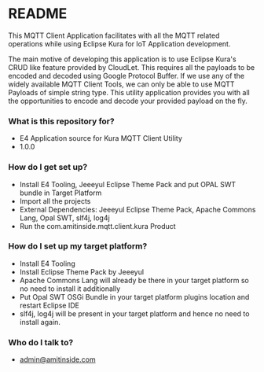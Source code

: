 # **README** #

This MQTT Client Application facilitates with all the MQTT related operations while using Eclipse Kura for IoT Application development.

The main motive of developing this application is to use Eclipse Kura's CRUD like feature provided by CloudLet. This requires all the payloads to be encoded and decoded using Google Protocol Buffer. If we use any of the widely available MQTT Client Tools, we can only be able to use MQTT Payloads of simple string type. This utility application provides you with all the opportunities to encode and decode your provided payload on the fly.

### **What is this repository for?** ###

* E4 Application source for Kura MQTT Client Utility
* 1.0.0

### **How do I get set up?** ###

* Install E4 Tooling, Jeeeyul Eclipse Theme Pack and put OPAL SWT bundle in Target Platform 
* Import all the projects
* External Dependencies: Jeeeyul Eclipse Theme Pack, Apache Commons Lang, Opal SWT, slf4j, log4j
* Run the com.amitinside.mqtt.client.kura Product

### **How do I set up my target platform?** ###

* Install E4 Tooling
* Install Eclipse Theme Pack by Jeeeyul
* Apache Commons Lang will already be there in your target platform so no need to install it additionally
* Put Opal SWT OSGi Bundle in your target platform plugins location and restart Eclipse IDE
* slf4j, log4j will be present in your target platform and hence no need to install again.

### **Who do I talk to?** ###

* admin@amitinside.com